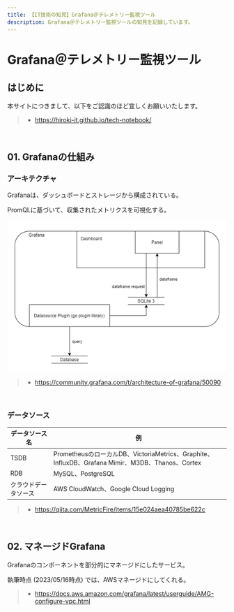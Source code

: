 ```yaml
---
title: 【IT技術の知見】Grafana＠テレメトリー監視ツール
description: Grafana＠テレメトリー監視ツールの知見を記録しています。
---
```


# Grafana＠テレメトリー監視ツール

## はじめに

本サイトにつきまして、以下をご認識のほど宜しくお願いいたします。

> - https://hiroki-it.github.io/tech-notebook/

<br>

## 01. Grafanaの仕組み

### アーキテクチャ

Grafanaは、ダッシュボードとストレージから構成されている。

PromQLに基づいて、収集されたメトリクスを可視化する。

![grafana_architecture](https://raw.githubusercontent.com/hiroki-it/tech-notebook-images/master/images//grafana_architecture.png)

> - https://community.grafana.com/t/architecture-of-grafana/50090

<br>

### データソース

| データソース名       | 例                                                                                               |
| -------------------- | ------------------------------------------------------------------------------------------------ |
| TSDB                 | PrometheusのローカルDB、VictoriaMetrics、Graphite、InfluxDB、Grafana Mimir、M3DB、Thanos、Cortex |
| RDB                  | MySQL、PostgreSQL                                                                                |
| クラウドデータソース | AWS CloudWatch、Google Cloud Logging                                                             |

> - https://qiita.com/MetricFire/items/15e024aea40785be622c

<br>

## 02. マネージドGrafana

Grafanaのコンポーネントを部分的にマネージドにしたサービス。

執筆時点 (2023/05/16時点) では、AWSマネージドにしてくれる。

> - https://docs.aws.amazon.com/grafana/latest/userguide/AMG-configure-vpc.html

<br>
